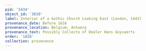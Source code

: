 ```yaml
---
pid: '5434'
object_id: '3830'
label: Interior of a Gothic Church Looking East (London, 1443)
provenance_date: Before 1616
provenance_location: Belgium, Antwerp
provenance_text: Possibly Collecto of Dealer Hans Goyvaerts
order: '1828'
collection: provenance
---
```

